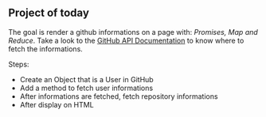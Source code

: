 ## Project of today

The goal is render a github informations on a page with: *Promises, Map and Reduce*.
Take a look to the [GitHub API Documentation](https://developer.github.com/v3/) to know where to fetch the informations.

Steps:
- Create an Object that is a User in GitHub
- Add a method to fetch user informations
- After informations are fetched, fetch repository informations
- After display on HTML
